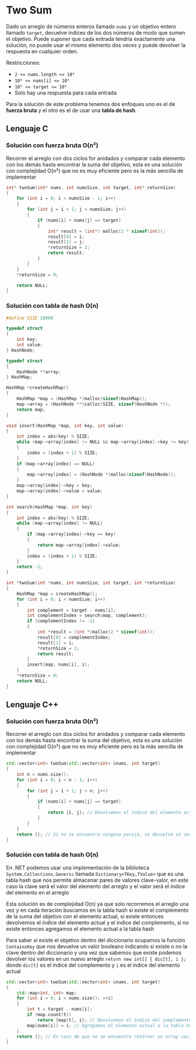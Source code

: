 # Two Sum

Dado un arreglo de números enteros llamado `nums` y un objetivo entero llamado `target`, devuelve índices de los dos números de modo que sumen el objetivo.
Puede suponer que cada entrada tendría exactamente una solución, no puede usar el mismo elemento dos veces y puede devolver la respuesta en cualquier orden.

Restricciones:
- `2 <= nums.length <= 10⁴`
- `10⁹ <= nums[i] <= 10⁹`
- `10⁹ <= target <= 10⁹`
- Solo hay una respuesta para cada entrada

Para la solución de este problema tenemos dos enfoques uno es el de **fuerza bruta** y el otro es el de usar una **tabla de hash**.

## Lenguaje C

### Solución con fuerza bruta O(n²)

Recorrer el arreglo con dos ciclos for anidados y comparar cada elemento con los demás hasta encontrar la suma del objetivo, esta es una solución con complejidad O(n²) que no es muy eficiente pero es la más sencilla de implementar

```c
int* twoSum(int* nums, int numsSize, int target, int* returnSize) 
{
    for (int i = 0; i < numsSize - 1; i++) 
    {
        for (int j = i + 1; j < numsSize; j++) 
        {
            if (nums[i] + nums[j] == target) 
            {
                int* result = (int*) malloc(2 * sizeof(int));
                result[0] = i;
                result[1] = j;
                *returnSize = 2;
                return result;
            }
        }
    }
    *returnSize = 0;

    return NULL;
}
```

### Solución con tabla de hash O(n)

```c
#define SIZE 10000

typedef struct
{
    int key;
    int value;
} HashNode;

typedef struct
{
    HashNode **array;
} HashMap;

HashMap *createHashMap()
{
    HashMap *map = (HashMap *)malloc(sizeof(HashMap));
    map->array = (HashNode **)calloc(SIZE, sizeof(HashNode *));
    return map;
}

void insert(HashMap *map, int key, int value)
{
    int index = abs(key) % SIZE;
    while (map->array[index] != NULL && map->array[index]->key != key)
    {
        index = (index + 1) % SIZE;
    }
    if (map->array[index] == NULL)
    {
        map->array[index] = (HashNode *)malloc(sizeof(HashNode));
    }
    map->array[index]->key = key;
    map->array[index]->value = value;
}

int search(HashMap *map, int key)
{
    int index = abs(key) % SIZE;
    while (map->array[index] != NULL)
    {
        if (map->array[index]->key == key)
        {
            return map->array[index]->value;
        }
        index = (index + 1) % SIZE;
    }
    return -1;
}

int *twoSum(int *nums, int numsSize, int target, int *returnSize)
{
    HashMap *map = createHashMap();
    for (int i = 0; i < numsSize; i++)
    {
        int complement = target - nums[i];
        int complementIndex = search(map, complement);
        if (complementIndex != -1)
        {
            int *result = (int *)malloc(2 * sizeof(int));
            result[0] = complementIndex;
            result[1] = i;
            *returnSize = 2;
            return result;
        }
        insert(map, nums[i], i);
    }
    *returnSize = 0;
    return NULL;
}
```

## Lenguaje C++

### Solución con fuerza bruta O(n²)

Recorrer el arreglo con dos ciclos for anidados y comparar cada elemento con los demás hasta encontrar la suma del objetivo, esta es una solución con complejidad O(n²) que no es muy eficiente pero es la más sencilla de implementar

```cpp
std::vector<int> twoSum(std::vector<int> &nums, int target)
{
    int n = nums.size();
    for (int i = 0; i < n - 1; i++)
    {
        for (int j = i + 1; j < n; j++)
        {
            if (nums[i] + nums[j] == target)
            {
                return {i, j}; // Devolvemos el índice del elemento actual y el índice del complemento
            }
        }
    }
    return {}; // Si no se encuentra ninguna pareja, se devuelve un vector vacío
}
```

### Solución con tabla de hash O(n)

En .NET podemos usar una implementación de la biblioteca `System.Collections.Generic` llamada `Dictionary<TKey,TValue>` que es una tabla hash que nos permite almacenar pares de valores clave-valor, en este caso la clave será el valor del elemento del arreglo y el valor será el índice del elemento en el arreglo

Esta solución es de complejidad O(n) ya que solo recorremos el arreglo una vez y en cada iteración buscamos en la tabla hash si existe el complemento de la suma del objetivo con el elemento actual, si existe entonces devolvemos el índice del elemento actual y el índice del complemento, si no existe entonces agregamos el elemento actual a la tabla hash

Para saber si existe el objetivo dentro del diccionario ocupamos la función `ContainsKey` que nos devuelve un valor booleano indicando si existe o no la clave dentro del diccionario y una vez que sabemos que existe podemos devolver los valores en un nuevo arreglo `return new int[] { dic[t], i };` donde `dic[t]` es el índice del complemento y `i` es el índice del elemento actual

```cpp
std::vector<int> twoSum(std::vector<int> &nums, int target)
{
    std::map<int, int> map;
    for (int i = 0; i < nums.size(); ++i)
    {
        int t = target - nums[i];
        if (map.count(t))
            return {map[t], i}; // Devolvemos el índice del complemento y el índice actual
        map[nums[i]] = i; // Agregamos el elemento actual a la tabla hash
    }
    return {}; // En caso de que no se encuentre retornar un array vacío
}
```